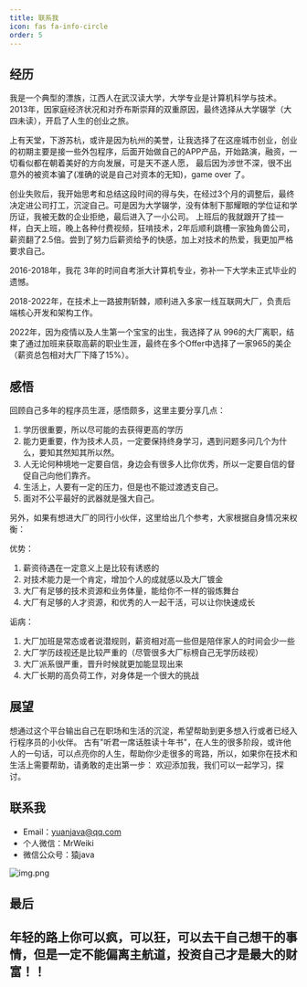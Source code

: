 ```yaml
---
title: 联系我
icon: fas fa-info-circle
order: 5
---
```


## 经历

我是一个典型的漂族，江西人在武汉读大学，大学专业是计算机科学与技术。2013年，因家庭经济状况和对乔布斯崇拜的双重原因，最终选择从大学辍学（大四未读），开启了人生的创业之旅。

上有天堂，下游苏杭，或许是因为杭州的美誉，让我选择了在这座城市创业，创业的初期主要是接一些外包程序，后面开始做自己的APP产品，开始路演，融资，一切看似都在朝着美好的方向发展，可是天不遂人愿，
最后因为涉世不深，很不出意外的被资本骗了(准确的说是自己对资本的无知)，game over 了。

创业失败后，我开始思考和总结这段时间的得与失，在经过3个月的调整后，最终决定进公司打工，沉淀自己。可是因为大学辍学，没有体制下那耀眼的学位证和学历证，我被无数的企业拒绝，最后进入了一小公司。
上班后的我就跟开了挂一样，白天上班，晚上各种付费视频，狂啃技术，2年后顺利跳槽一家独角兽公司，薪资翻了2.5倍。尝到了努力后薪资给予的快感，加上对技术的热爱，我更加严格要求自己。

2016-2018年，我花 3年的时间自考浙大计算机专业，弥补一下大学未正式毕业的遗憾。

2018-2022年，在技术上一路披荆斩棘，顺利进入多家一线互联网大厂，负责后端核心开发和架构工作。

2022年，因为疫情以及人生第一个宝宝的出生，我选择了从 996的大厂离职，结束了通过加班来获取高薪的职业生涯，最终在多个Offer中选择了一家965的美企（薪资总包相对大厂下降了15%）。


## 感悟

回顾自己多年的程序员生涯，感悟颇多，这里主要分享几点：

1. 学历很重要，所以尽可能的去获得更高的学历
2. 能力更重要，作为技术人员，一定要保持终身学习，遇到问题多问几个为什么，要知其然知其所以然。
3. 人无论何种境地一定要自信，身边会有很多人比你优秀，所以一定要自信的督促自己向他们靠齐。
4. 生活上，人要有一定的压力，但是也不能过渡透支自己。
5. 面对不公平最好的武器就是强大自己。

另外，如果有想进大厂的同行小伙伴，这里给出几个参考，大家根据自身情况来权衡：

优势：
1. 薪资待遇在一定意义上是比较有诱惑的
2. 对技术能力是一个肯定，增加个人的成就感以及大厂镀金
3. 大厂有足够的技术资源和业务体量，能给你不一样的锻炼舞台
4. 大厂有足够的人才资源，和优秀的人一起干活，可以让你快速成长

诟病：
1. 大厂加班是常态或者说潜规则，薪资相对高一些但是陪伴家人的时间会少一些
2. 大厂学历歧视还是比较严重的（尽管很多大厂标榜自己无学历歧视）
3. 大厂派系很严重，晋升时候就更加能显现出来
4. 大厂长期的高负荷工作，对身体是一个很大的挑战


## 展望

想通过这个平台输出自己在职场和生活的沉淀，希望帮助到更多想入行或者已经入行程序员的小伙伴。
古有"听君一席话胜读十年书"，在人生的很多阶段，或许他人的一句话，可以点亮你的人生，帮助你少走很多的弯路，所以，如果你在技术和生活上需要帮助，请勇敢的走出第一步：
欢迎添加我，我们可以一起学习，探讨。

## 联系我
- Email：yuanjava@qq.com
- 个人微信：MrWeiki
- 微信公众号：猿java

![img.png](https://www.yuanjava.cn/assets/img/pub.jpg)


## 最后

## 年轻的路上你可以疯，可以狂，可以去干自己想干的事情，但是一定不能偏离主航道，投资自己才是最大的财富！！

